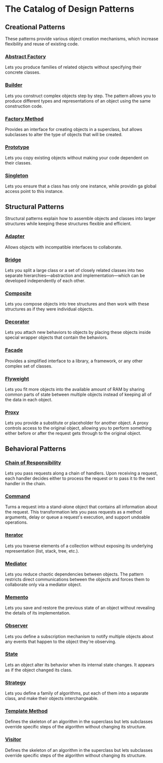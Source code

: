 # The Catalog of Design Patterns

## Creational Patterns

These patterns provide various object creation mechanisms, which increase flexibility and reuse of existing code.

### [Abstract Factory](https://github.com/Kalkwst/Training-Manuals/tree/feature/Design_Patterns/Design%20Patterns/Abstract%20Factory)

Lets you produce families of related objects without specifying their concrete classes.

### [Builder](https://github.com/Kalkwst/Training-Manuals/tree/feature/Design_Patterns/Design%20Patterns/Builder)

Lets you construct complex objects step by step. The pattern allows you to produce different types and representations of an object using the same construction code.

### [Factory Method]()

Provides an interface for creating objects in a superclass, but allows subclasses to alter the type of objects that will be created.

### [Prototype](https://github.com/Kalkwst/Training-Manuals/tree/feature/Design_Patterns/Design%20Patterns/Prototype)

Lets you copy existing objects without making your code dependent on their classes.

### [Singleton]()

Lets you ensure that a class has only one instance, while providin ga global access point to this instance.

## Structural Patterns

Structural patterns explain how to assemble objects and classes into larger structures while keeping these structures flexible and efficient.

### [Adapter](https://github.com/Kalkwst/Training-Manuals/tree/feature/Design_Patterns/Design%20Patterns/Adapter)

Allows objects with incompatible interfaces to collaborate.

### [Bridge](Bridge/)

Lets you split a large class or a set of closely related classes into two separate hierarchies—abstraction and implementation—which can be developed independently of each other.

### [Composite]()

Lets you compose objects into tree structures and then work with these structures as if they were individual objects.

### [Decorator](https://github.com/Kalkwst/Training-Manuals/tree/feature/Design_Patterns/Design%20Patterns/Decorator)

Lets you attach new behaviors to objects by placing these objects inside special wrapper objects that contain the behaviors.

### [Facade]()

Provides a simplified interface to a library, a framework, or any other complex set of classes.

### [Flyweight]()

Lets you fit more objects into the available amount of RAM by sharing common parts of state between multiple objects instead of keeping all of the data in each object.

### [Proxy]()

Lets you provide a substitute or placeholder for another object. A proxy controls access to the original object, allowing you to perform something either before or after the request gets through to the original object.

## Behavioral Patterns

### [Chain of Responsibility](/Design%20Patterns/ChainOfResponsibility/README.md)

Lets you pass requests along a chain of handlers. Upon receiving a request, each handler decides either to process the request or to pass it to the next handler in the chain.

### [Command](Command/)

Turns a request into a stand-alone object that contains all information about the request. This transformation lets you pass requests as a method arguments, delay or queue a request's execution, and support undoable operations.

### [Iterator]()

Lets you traverse elements of a collection without exposing its underlying representation (list, stack, tree, etc.).

### [Mediator]()

Lets you reduce chaotic dependencies between objects. The pattern restricts direct communications between the objects and forces them to collaborate only via a mediator object.

### [Memento]()

Lets you save and restore the previous state of an object without revealing the details of its implementation.

### [Observer]()

Lets you define a subscription mechanism to notify multiple objects about any events that happen to the object they're observing.

### [State]()

Lets an object alter its behavior when its internal state changes. It appears as if the object changed its class.

### [Strategy]()

Lets you define a family of algorithms, put each of them into a separate class, and make their objects interchangeable.

### [Template Method]()

Defines the skeleton of an algorithm in the superclass but lets subclasses override specific steps of the algorithm without changing its structure.

### [Visitor]()

Defines the skeleton of an algorithm in the superclass but lets subclasses override specific steps of the algorithm without changing its structure.
